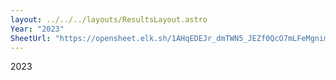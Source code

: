 ```yaml
---
layout: ../../../layouts/ResultsLayout.astro
Year: "2023"
SheetUrl: "https://opensheet.elk.sh/1AHqEDEJr_dmTWN5_JEZf0QcO7mLFeMgnimGyCWk5NGs/1"
---
```


2023